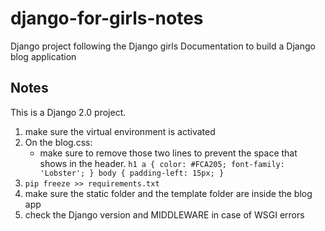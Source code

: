 # django-for-girls-notes
Django project following the Django girls Documentation to build a Django blog application

## Notes

This is a Django 2.0 project.

1. make sure the virtual environment is activated
2. On the blog.css:
	- make sure to remove those two lines to prevent the space that shows in the header.
	`h1 a {
    color: #FCA205;
    font-family: 'Lobster';
}
body {
    padding-left: 15px;
}`
3. `pip freeze >> requirements.txt`
4. make sure the static folder and the template folder are inside the blog app
5. check the Django version and MIDDLEWARE in case of WSGI errors

